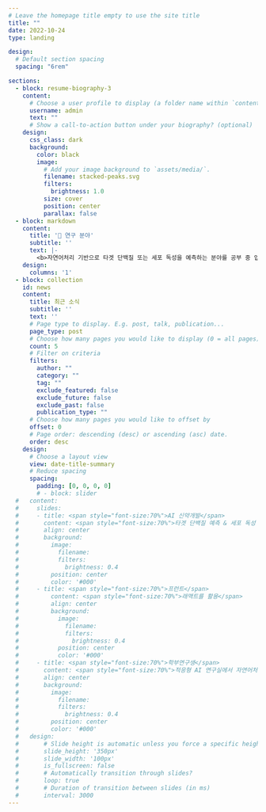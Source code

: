 ```yaml
---
# Leave the homepage title empty to use the site title
title: ""
date: 2022-10-24
type: landing

design:
  # Default section spacing
  spacing: "6rem"

sections:
  - block: resume-biography-3
    content:
      # Choose a user profile to display (a folder name within `content/authors/`)
      username: admin
      text: ""
      # Show a call-to-action button under your biography? (optional)
    design:
      css_class: dark
      background: 
        color: black
        image:
          # Add your image background to `assets/media/`.
          filename: stacked-peaks.svg
          filters:
            brightness: 1.0
          size: cover
          position: center
          parallax: false        
  - block: markdown
    content:
      title: '🔬 연구 분야'
      subtitle: ''
      text: |-
        <b>자연어처리 기반으로 타겟 단백질 또는 세포 독성을 예측하는 분야를 공부 중 입니다.</b>
    design:
      columns: '1'
  - block: collection
    id: news
    content:
      title: 최근 소식
      subtitle: ''
      text: ''
      # Page type to display. E.g. post, talk, publication...
      page_type: post
      # Choose how many pages you would like to display (0 = all pages)
      count: 5
      # Filter on criteria
      filters:
        author: ""
        category: ""
        tag: ""
        exclude_featured: false
        exclude_future: false
        exclude_past: false
        publication_type: ""
      # Choose how many pages you would like to offset by
      offset: 0
      # Page order: descending (desc) or ascending (asc) date.
      order: desc
    design:
      # Choose a layout view
      view: date-title-summary
      # Reduce spacing
      spacing:
        padding: [0, 0, 0, 0]
        # - block: slider
  #   content:
  #     slides:
  #     - title: <span style="font-size:70%">AI 신약개발</span>
  #       content: <span style="font-size:70%">타겟 단백질 예측 & 세포 독성 예측</span>
  #       align: center
  #       background:
  #         image:
  #           filename: 
  #           filters:
  #             brightness: 0.4
  #         position: center
  #         color: '#000'
  #     - title: <span style="font-size:70%">프런트</span>
  #         content: <span style="font-size:70%">래액트를 활용</span>
  #         align: center
  #         background:
  #           image:
  #             filename: 
  #             filters:
  #               brightness: 0.4
  #           position: center
  #           color: '#000'
  #     - title: <span style="font-size:70%">학부연구생</span>
  #       content: <span style="font-size:70%">적응형 AI 연구실에서 자연어처리 공부</span>
  #       align: center
  #       background:
  #         image: 
  #           filename: 
  #           filters:
  #             brightness: 0.4
  #         position: center
  #         color: '#000'
  #   design:
  #       # Slide height is automatic unless you force a specific height (e.g. '400px')
  #       slide_height: '350px'
  #       slide_width: '100px'
  #       is_fullscreen: false
  #       # Automatically transition through slides?
  #       loop: true
  #       # Duration of transition between slides (in ms)
  #       interval: 3000
---
```

